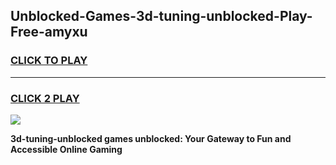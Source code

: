 
## Unblocked-Games-3d-tuning-unblocked-Play-Free-amyxu
<h3>
<a href="https://premium76.site?title=3d-tuning-unblocked&ref=10A">CLICK TO PLAY</a></h3>
<hr>

<h3>
<a href="https://premium76.site?title=3d-tuning-unblocked&ref=10A">CLICK 2 PLAY</a>
  
</h3>

<a href="https://premium76.site?title=3d-tuning-unblocked&ref=10A"><img src="https://clearcache.store/games.png"></a>


**3d-tuning-unblocked games unblocked: Your Gateway to Fun and Accessible Online Gaming**
